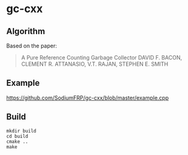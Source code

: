 # gc-cxx

## Algorithm

Based on the paper:
> A Pure Reference Counting Garbage Collector
DAVID F. BACON, CLEMENT R. ATTANASIO, V.T. RAJAN, STEPHEN E. SMITH

## Example

https://github.com/SodiumFRP/gc-cxx/blob/master/example.cpp

## Build

    mkdir build
    cd build
    cmake ..
    make
